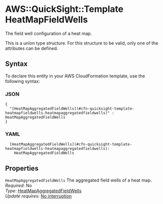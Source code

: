 # AWS::QuickSight::Template HeatMapFieldWells<a name="aws-properties-quicksight-template-heatmapfieldwells"></a>

The field well configuration of a heat map\.

This is a union type structure\. For this structure to be valid, only one of the attributes can be defined\.

## Syntax<a name="aws-properties-quicksight-template-heatmapfieldwells-syntax"></a>

To declare this entity in your AWS CloudFormation template, use the following syntax:

### JSON<a name="aws-properties-quicksight-template-heatmapfieldwells-syntax.json"></a>

```
{
  "[HeatMapAggregatedFieldWells](#cfn-quicksight-template-heatmapfieldwells-heatmapaggregatedfieldwells)" : HeatMapAggregatedFieldWells
}
```

### YAML<a name="aws-properties-quicksight-template-heatmapfieldwells-syntax.yaml"></a>

```
  [HeatMapAggregatedFieldWells](#cfn-quicksight-template-heatmapfieldwells-heatmapaggregatedfieldwells):
    HeatMapAggregatedFieldWells
```

## Properties<a name="aws-properties-quicksight-template-heatmapfieldwells-properties"></a>

`HeatMapAggregatedFieldWells` <a name="cfn-quicksight-template-heatmapfieldwells-heatmapaggregatedfieldwells"></a>
The aggregated field wells of a heat map\.  
_Required_: No  
_Type_: [HeatMapAggregatedFieldWells](aws-properties-quicksight-template-heatmapaggregatedfieldwells.md)  
_Update requires_: [No interruption](https://docs.aws.amazon.com/AWSCloudFormation/latest/UserGuide/using-cfn-updating-stacks-update-behaviors.html#update-no-interrupt)
